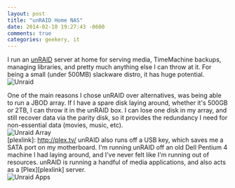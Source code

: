 ```yaml
---
layout: post
title: "unRAID Home NAS"
date: 2014-02-10 19:27:43 -0600
comments: true
categories: geekery, it
---
```

[unraidlink]: http://lime-technology.com/
I run an [unRAID][unraidlink] server at home for serving media, TimeMachine backups, managing libraries, and pretty much anything else I can throw at it. For being a small (under 500MB) slackware distro, it has huge potential.
<br>
![Unraid](/images/unraid/unraid.png)
<br>
<!--more-->
One of the main reasons I chose unRAID over alternatives, was being able to run a JBOD array. If I have a spare disk laying around, whether it's 500GB or 2TB, I can throw it in the unRAID box. I can lose one disk in my array, and still recover data via the parity disk, so it provides the redundancy I need for non-essential data (movies, music, etc).
<br>
![Unraid Array](/images/unraid/unraid4.png)
<br>
[plexlink]: http://plex.tv/
unRAID also runs off a USB key, which saves me a SATA port on my motherboard. I'm running unRAID off an old Dell Pentium 4 machine I had laying around, and I've never felt like I'm running out of resources. unRAID is running a handful of media applications, and also acts as a [Plex][plexlink] server.
<br>
![Unraid Apps](/images/unraid/unraid3.png)
<br>